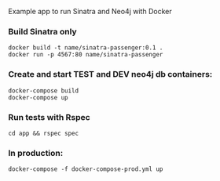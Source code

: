 Example app to run Sinatra and Neo4j with Docker

### Build Sinatra only

	docker build -t name/sinatra-passenger:0.1 .
	docker run -p 4567:80 name/sinatra-passenger

### Create and start TEST and DEV neo4j db containers:

	docker-compose build
	docker-compose up

### Run tests with Rspec

	cd app && rspec spec

### In production:

	docker-compose -f docker-compose-prod.yml up
